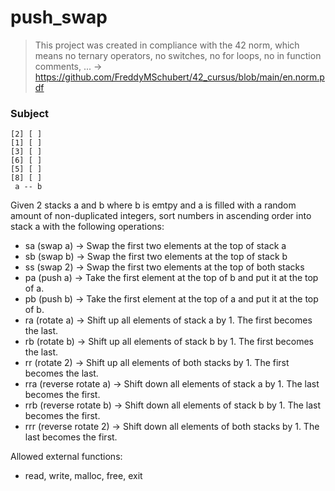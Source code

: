 # push_swap

> This project was created in compliance with the 42 norm, which means no ternary operators, no switches, no for loops, no in function comments, ... -> https://github.com/FreddyMSchubert/42_cursus/blob/main/en.norm.pdf

### Subject

```
[2] [ ]
[1] [ ]
[3] [ ]
[6] [ ]
[5] [ ]
[8] [ ]
 a -- b
```

Given 2 stacks a and b where b is emtpy and a is filled with a random amount of non-duplicated integers, sort numbers in ascending order into stack a with the following operations:

- sa (swap a) -> Swap the first two elements at the top of stack a
- sb (swap b) -> Swap the first two elements at the top of stack b
- ss (swap 2) -> Swap the first two elements at the top of both stacks
- pa (push a) -> Take the first element at the top of b and put it at the top of a.
- pb (push b) -> Take the first element at the top of a and put it at the top of b.
- ra (rotate a) -> Shift up all elements of stack a by 1. The first becomes the last.
- rb (rotate b) -> Shift up all elements of stack b by 1. The first becomes the last.
- rr (rotate 2) -> Shift up all elements of both stacks by 1. The first becomes the last.
- rra (reverse rotate a) -> Shift down all elements of stack a by 1. The last becomes the first.
- rrb (reverse rotate b) -> Shift down all elements of stack b by 1. The last becomes the first.
- rrr (reverse rotate 2) -> Shift down all elements of both stacks by 1. The last becomes the first.

Allowed external functions:
- read, write, malloc, free, exit
